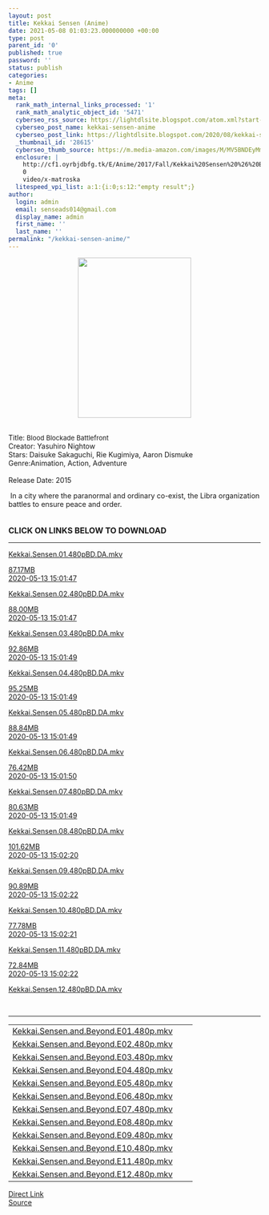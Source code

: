 ```yaml
---
layout: post
title: Kekkai Sensen (Anime)
date: 2021-05-08 01:03:23.000000000 +00:00
type: post
parent_id: '0'
published: true
password: ''
status: publish
categories:
- Anime
tags: []
meta:
  rank_math_internal_links_processed: '1'
  rank_math_analytic_object_id: '5471'
  cyberseo_rss_source: https://lightdlsite.blogspot.com/atom.xml?start-index=1
  cyberseo_post_name: kekkai-sensen-anime
  cyberseo_post_link: https://lightdlsite.blogspot.com/2020/08/kekkai-sensen-anime.html
  _thumbnail_id: '28615'
  cyberseo_thumb_source: https://m.media-amazon.com/images/M/MV5BNDEyMmI5YjEtZWFiMC00NDg2LWI0ODgtY2UyMmQyNzY0M2Q5XkEyXkFqcGdeQXVyMzgxODM4NjM@._V1_SY1000_CR0,0,707,1000_AL_.jpg
  enclosure: |
    http://cf1.oyrbjdbfg.tk/E/Anime/2017/Fall/Kekkai%20Sensen%20%26%20Beyond/480p/Kekkai.Sensen.and.Beyond.E12.480p.AnimDL.ir.mkv
    0
    video/x-matroska
  litespeed_vpi_list: a:1:{i:0;s:12:"empty result";}
author:
  login: admin
  email: senseads014@gmail.com
  display_name: admin
  first_name: ''
  last_name: ''
permalink: "/kekkai-sensen-anime/"
---
```

<div class="separator" style="clear: both; text-align: center;">
<a href="https://m.media-amazon.com/images/M/MV5BNDEyMmI5YjEtZWFiMC00NDg2LWI0ODgtY2UyMmQyNzY0M2Q5XkEyXkFqcGdeQXVyMzgxODM4NjM@._V1_SY1000_CR0,0,707,1000_AL_.jpg" style="margin-left: 1em; margin-right: 1em;"><img border="0" data-original-height="800" data-original-width="566" height="320" src="{{ site.baseurl }}/assets/2021/05/MV5BNDEyMmI5YjEtZWFiMC00NDg2LWI0ODgtY2UyMmQyNzY0M2Q5XkEyXkFqcGdeQXVyMzgxODM4NjM@._V1_SY1000_CR0,0,707,1000_AL_.jpg" width="226" /></a></div>
<div class="separator" style="clear: both; text-align: center;">
<a href="https://i.jeded.com/i/kekkai-sensen.40754.jpg" style="margin-left: 1em; margin-right: 1em;"><br /></a></div>
<p>
Title: <span style="font-size: small;"><span style="font-weight: normal;">Blood Blockade Battlefront </span></span><br />
Creator: Yasuhiro Nightow <br />
Stars: Daisuke Sakaguchi, Rie Kugimiya, Aaron Dismuke<br />
<span itemprop="actors" itemscope itemtype="http://schema.org/Person">Genre:</span><span class="itemprop" itemprop="genre">Animation</span>, <span class="itemprop" itemprop="genre">Action</span>, <span class="itemprop" itemprop="genre">Adventure</span><br />
<br />
<span itemprop="actors" itemscope itemtype="http://schema.org/Person">Release Date: 2015</span>
<p><span itemprop="actors" itemscope itemtype="http://schema.org/Person">&nbsp;</span>In a city where the paranormal and ordinary co-exist, the Libra organization battles to ensure peace and order.<br />
<span itemprop="actors" itemscope itemtype="http://schema.org/Person"><br /></span><br />
<span itemprop="actors" itemscope itemtype="http://schema.org/Person"><span style="font-size: 16px;"><b>CLICK ON LINKS BELOW TO DOWNLOAD</b></span></span><br />
</p>
<hr />
<div class="flex-1 truncate">
<a class="flex flex-col items-center rounded-lg font-mono group hover:bg-gray-200 hover:shadow" href="http://cf1.oyrbjdbfg.tk/E/Anime/2015/Spring/Kekkai%20Sensen/480p/Kekkai.Sensen.01.480pBD.DA.AnimDL.ir.mkv">Kekkai.Sensen.01.480pBD.DA.mkv </a></div>
<p><a class="flex flex-col items-center rounded-lg font-mono group hover:bg-gray-200 hover:shadow" href="http://cf1.oyrbjdbfg.tk/E/Anime/2015/Spring/Kekkai%20Sensen/480p/Kekkai.Sensen.01.480pBD.DA.AnimDL.ir.mkv">
<div class="flex justify-between items-center p-4 w-full">
<div class="hidden whitespace-no-wrap text-right mx-2 w-1/6 sm:block">
87.17MB </div>
<div class="hidden whitespace-no-wrap text-right truncate ml-2 w-1/4 sm:block">
2020-05-13 15:01:47 </div>
</div>
<p></a> <a class="flex flex-col items-center rounded-lg font-mono group hover:bg-gray-200 hover:shadow" href="http://cf1.oyrbjdbfg.tk/E/Anime/2015/Spring/Kekkai%20Sensen/480p/Kekkai.Sensen.02.480pBD.DA.AnimDL.ir.mkv">
<div class="flex justify-between items-center p-4 w-full">
<div class="flex-1 truncate">
Kekkai.Sensen.02.480pBD.DA.mkv </div>
</div>
<p></a><a class="flex flex-col items-center rounded-lg font-mono group hover:bg-gray-200 hover:shadow" href="http://cf1.oyrbjdbfg.tk/E/Anime/2015/Spring/Kekkai%20Sensen/480p/Kekkai.Sensen.02.480pBD.DA.AnimDL.ir.mkv">
<div class="flex justify-between items-center p-4 w-full">
<div class="hidden whitespace-no-wrap text-right mx-2 w-1/6 sm:block">
88.00MB </div>
<div class="hidden whitespace-no-wrap text-right truncate ml-2 w-1/4 sm:block">
2020-05-13 15:01:47 </div>
</div>
<p></a> <a class="flex flex-col items-center rounded-lg font-mono group hover:bg-gray-200 hover:shadow" href="http://cf1.oyrbjdbfg.tk/E/Anime/2015/Spring/Kekkai%20Sensen/480p/Kekkai.Sensen.03.480pBD.DA.AnimDL.ir.mkv">
<div class="flex justify-between items-center p-4 w-full">
<div class="flex-1 truncate">
Kekkai.Sensen.03.480pBD.DA.mkv </div>
</div>
<p></a><a class="flex flex-col items-center rounded-lg font-mono group hover:bg-gray-200 hover:shadow" href="http://cf1.oyrbjdbfg.tk/E/Anime/2015/Spring/Kekkai%20Sensen/480p/Kekkai.Sensen.03.480pBD.DA.AnimDL.ir.mkv">
<div class="flex justify-between items-center p-4 w-full">
<div class="hidden whitespace-no-wrap text-right mx-2 w-1/6 sm:block">
92.86MB </div>
<div class="hidden whitespace-no-wrap text-right truncate ml-2 w-1/4 sm:block">
2020-05-13 15:01:49 </div>
</div>
<p></a> <a class="flex flex-col items-center rounded-lg font-mono group hover:bg-gray-200 hover:shadow" href="http://cf1.oyrbjdbfg.tk/E/Anime/2015/Spring/Kekkai%20Sensen/480p/Kekkai.Sensen.04.480pBD.DA.AnimDL.ir.mkv">
<div class="flex justify-between items-center p-4 w-full">
<div class="flex-1 truncate">
Kekkai.Sensen.04.480pBD.DA.mkv </div>
</div>
<p></a><a class="flex flex-col items-center rounded-lg font-mono group hover:bg-gray-200 hover:shadow" href="http://cf1.oyrbjdbfg.tk/E/Anime/2015/Spring/Kekkai%20Sensen/480p/Kekkai.Sensen.04.480pBD.DA.AnimDL.ir.mkv">
<div class="flex justify-between items-center p-4 w-full">
<div class="hidden whitespace-no-wrap text-right mx-2 w-1/6 sm:block">
95.25MB </div>
<div class="hidden whitespace-no-wrap text-right truncate ml-2 w-1/4 sm:block">
2020-05-13 15:01:49 </div>
</div>
<p></a> <a class="flex flex-col items-center rounded-lg font-mono group hover:bg-gray-200 hover:shadow" href="http://cf1.oyrbjdbfg.tk/E/Anime/2015/Spring/Kekkai%20Sensen/480p/Kekkai.Sensen.05.480pBD.DA.AnimDL.ir.mkv">
<div class="flex justify-between items-center p-4 w-full">
<div class="flex-1 truncate">
Kekkai.Sensen.05.480pBD.DA.mkv </div>
</div>
<p></a><a class="flex flex-col items-center rounded-lg font-mono group hover:bg-gray-200 hover:shadow" href="http://cf1.oyrbjdbfg.tk/E/Anime/2015/Spring/Kekkai%20Sensen/480p/Kekkai.Sensen.05.480pBD.DA.AnimDL.ir.mkv">
<div class="flex justify-between items-center p-4 w-full">
<div class="hidden whitespace-no-wrap text-right mx-2 w-1/6 sm:block">
88.84MB </div>
<div class="hidden whitespace-no-wrap text-right truncate ml-2 w-1/4 sm:block">
2020-05-13 15:01:49 </div>
</div>
<p></a> <a class="flex flex-col items-center rounded-lg font-mono group hover:bg-gray-200 hover:shadow" href="http://cf1.oyrbjdbfg.tk/E/Anime/2015/Spring/Kekkai%20Sensen/480p/Kekkai.Sensen.06.480pBD.DA.AnimDL.ir.mkv">
<div class="flex justify-between items-center p-4 w-full">
<div class="flex-1 truncate">
Kekkai.Sensen.06.480pBD.DA.mkv </div>
</div>
<p></a><a class="flex flex-col items-center rounded-lg font-mono group hover:bg-gray-200 hover:shadow" href="http://cf1.oyrbjdbfg.tk/E/Anime/2015/Spring/Kekkai%20Sensen/480p/Kekkai.Sensen.06.480pBD.DA.AnimDL.ir.mkv">
<div class="flex justify-between items-center p-4 w-full">
<div class="hidden whitespace-no-wrap text-right mx-2 w-1/6 sm:block">
76.42MB </div>
<div class="hidden whitespace-no-wrap text-right truncate ml-2 w-1/4 sm:block">
2020-05-13 15:01:50 </div>
</div>
<p></a> <a class="flex flex-col items-center rounded-lg font-mono group hover:bg-gray-200 hover:shadow" href="http://cf1.oyrbjdbfg.tk/E/Anime/2015/Spring/Kekkai%20Sensen/480p/Kekkai.Sensen.07.480pBD.DA.AnimDL.ir.mkv">
<div class="flex justify-between items-center p-4 w-full">
<div class="flex-1 truncate">
Kekkai.Sensen.07.480pBD.DA.mkv </div>
</div>
<p></a><a class="flex flex-col items-center rounded-lg font-mono group hover:bg-gray-200 hover:shadow" href="http://cf1.oyrbjdbfg.tk/E/Anime/2015/Spring/Kekkai%20Sensen/480p/Kekkai.Sensen.07.480pBD.DA.AnimDL.ir.mkv">
<div class="flex justify-between items-center p-4 w-full">
<div class="hidden whitespace-no-wrap text-right mx-2 w-1/6 sm:block">
80.63MB </div>
<div class="hidden whitespace-no-wrap text-right truncate ml-2 w-1/4 sm:block">
2020-05-13 15:01:49 </div>
</div>
<p></a> <a class="flex flex-col items-center rounded-lg font-mono group hover:bg-gray-200 hover:shadow" href="http://cf1.oyrbjdbfg.tk/E/Anime/2015/Spring/Kekkai%20Sensen/480p/Kekkai.Sensen.08.480pBD.DA.AnimDL.ir.mkv">
<div class="flex justify-between items-center p-4 w-full">
<div class="flex-1 truncate">
Kekkai.Sensen.08.480pBD.DA.mkv </div>
</div>
<p></a><a class="flex flex-col items-center rounded-lg font-mono group hover:bg-gray-200 hover:shadow" href="http://cf1.oyrbjdbfg.tk/E/Anime/2015/Spring/Kekkai%20Sensen/480p/Kekkai.Sensen.08.480pBD.DA.AnimDL.ir.mkv">
<div class="flex justify-between items-center p-4 w-full">
<div class="hidden whitespace-no-wrap text-right mx-2 w-1/6 sm:block">
101.62MB </div>
<div class="hidden whitespace-no-wrap text-right truncate ml-2 w-1/4 sm:block">
2020-05-13 15:02:20 </div>
</div>
<p></a> <a class="flex flex-col items-center rounded-lg font-mono group hover:bg-gray-200 hover:shadow" href="http://cf1.oyrbjdbfg.tk/E/Anime/2015/Spring/Kekkai%20Sensen/480p/Kekkai.Sensen.09.480pBD.DA.AnimDL.ir.mkv">
<div class="flex justify-between items-center p-4 w-full">
<div class="flex-1 truncate">
Kekkai.Sensen.09.480pBD.DA.mkv </div>
</div>
<p></a><a class="flex flex-col items-center rounded-lg font-mono group hover:bg-gray-200 hover:shadow" href="http://cf1.oyrbjdbfg.tk/E/Anime/2015/Spring/Kekkai%20Sensen/480p/Kekkai.Sensen.09.480pBD.DA.AnimDL.ir.mkv">
<div class="flex justify-between items-center p-4 w-full">
<div class="hidden whitespace-no-wrap text-right mx-2 w-1/6 sm:block">
90.89MB </div>
<div class="hidden whitespace-no-wrap text-right truncate ml-2 w-1/4 sm:block">
2020-05-13 15:02:22 </div>
</div>
<p></a> <a class="flex flex-col items-center rounded-lg font-mono group hover:bg-gray-200 hover:shadow" href="http://cf1.oyrbjdbfg.tk/E/Anime/2015/Spring/Kekkai%20Sensen/480p/Kekkai.Sensen.10.480pBD.DA.AnimDL.ir.mkv">
<div class="flex justify-between items-center p-4 w-full">
<div class="flex-1 truncate">
Kekkai.Sensen.10.480pBD.DA.mkv </div>
</div>
<p></a><a class="flex flex-col items-center rounded-lg font-mono group hover:bg-gray-200 hover:shadow" href="http://cf1.oyrbjdbfg.tk/E/Anime/2015/Spring/Kekkai%20Sensen/480p/Kekkai.Sensen.10.480pBD.DA.AnimDL.ir.mkv">
<div class="flex justify-between items-center p-4 w-full">
<div class="hidden whitespace-no-wrap text-right mx-2 w-1/6 sm:block">
77.78MB </div>
<div class="hidden whitespace-no-wrap text-right truncate ml-2 w-1/4 sm:block">
2020-05-13 15:02:21 </div>
</div>
<p></a> <a class="flex flex-col items-center rounded-lg font-mono group hover:bg-gray-200 hover:shadow" href="http://cf1.oyrbjdbfg.tk/E/Anime/2015/Spring/Kekkai%20Sensen/480p/Kekkai.Sensen.11.480pBD.DA.AnimDL.ir.mkv">
<div class="flex justify-between items-center p-4 w-full">
<div class="flex-1 truncate">
Kekkai.Sensen.11.480pBD.DA.mkv </div>
</div>
<p></a><a class="flex flex-col items-center rounded-lg font-mono group hover:bg-gray-200 hover:shadow" href="http://cf1.oyrbjdbfg.tk/E/Anime/2015/Spring/Kekkai%20Sensen/480p/Kekkai.Sensen.11.480pBD.DA.AnimDL.ir.mkv">
<div class="flex justify-between items-center p-4 w-full">
<div class="hidden whitespace-no-wrap text-right mx-2 w-1/6 sm:block">
72.84MB </div>
<div class="hidden whitespace-no-wrap text-right truncate ml-2 w-1/4 sm:block">
2020-05-13 15:02:22 </div>
</div>
<p></a> <a class="flex flex-col items-center rounded-lg font-mono group hover:bg-gray-200 hover:shadow" href="http://cf1.oyrbjdbfg.tk/E/Anime/2015/Spring/Kekkai%20Sensen/480p/Kekkai.Sensen.12.480pBD.DA.AnimDL.ir.mkv">
<div class="flex justify-between items-center p-4 w-full">
<div class="flex-1 truncate">
Kekkai.Sensen.12.480pBD.DA.mkv </div>
</div>
<p></a><br />
<hr />
<table id="list">
<tbody>
<tr>
<td class="link"><a href="http://cf1.oyrbjdbfg.tk/E/Anime/2017/Fall/Kekkai%20Sensen%20%26%20Beyond/480p/Kekkai.Sensen.and.Beyond.E01.480p.AnimDL.ir.mkv" title="Kekkai.Sensen.and.Beyond.E01.480p.mkv">Kekkai.Sensen.and.Beyond.E01.480p.mkv</a></td>
<td class="size"></td>
<td class="date"></td>
</tr>
<tr>
<td class="link"><a href="http://cf1.oyrbjdbfg.tk/E/Anime/2017/Fall/Kekkai%20Sensen%20%26%20Beyond/480p/Kekkai.Sensen.and.Beyond.E02.480p.AnimDL.ir.mkv" title="Kekkai.Sensen.and.Beyond.E02.480p.mkv">Kekkai.Sensen.and.Beyond.E02.480p.mkv</a></td>
<td class="size"></td>
<td class="date"></td>
</tr>
<tr>
<td class="link"><a href="http://cf1.oyrbjdbfg.tk/E/Anime/2017/Fall/Kekkai%20Sensen%20%26%20Beyond/480p/Kekkai.Sensen.and.Beyond.E03.480p.AnimDL.ir.mkv" title="Kekkai.Sensen.and.Beyond.E03.480p.mkv">Kekkai.Sensen.and.Beyond.E03.480p.mkv</a></td>
<td class="size"></td>
<td class="date"></td>
</tr>
<tr>
<td class="link"><a href="http://cf1.oyrbjdbfg.tk/E/Anime/2017/Fall/Kekkai%20Sensen%20%26%20Beyond/480p/Kekkai.Sensen.and.Beyond.E04.480p.AnimDL.ir.mkv" title="Kekkai.Sensen.and.Beyond.E04.480p.mkv">Kekkai.Sensen.and.Beyond.E04.480p.mkv</a></td>
<td class="size"></td>
<td class="date"></td>
</tr>
<tr>
<td class="link"><a href="http://cf1.oyrbjdbfg.tk/E/Anime/2017/Fall/Kekkai%20Sensen%20%26%20Beyond/480p/Kekkai.Sensen.and.Beyond.E05.480p.AnimDL.ir.mkv" title="Kekkai.Sensen.and.Beyond.E05.480p.mkv">Kekkai.Sensen.and.Beyond.E05.480p.mkv</a></td>
<td class="size"></td>
<td class="date"></td>
</tr>
<tr>
<td class="link"><a href="http://cf1.oyrbjdbfg.tk/E/Anime/2017/Fall/Kekkai%20Sensen%20%26%20Beyond/480p/Kekkai.Sensen.and.Beyond.E06.480p.AnimDL.ir.mkv" title="Kekkai.Sensen.and.Beyond.E06.480p.mkv">Kekkai.Sensen.and.Beyond.E06.480p.mkv</a></td>
<td class="size"></td>
<td class="date"></td>
</tr>
<tr>
<td class="link"><a href="http://cf1.oyrbjdbfg.tk/E/Anime/2017/Fall/Kekkai%20Sensen%20%26%20Beyond/480p/Kekkai.Sensen.and.Beyond.E07.480p.AnimDL.ir.mkv" title="Kekkai.Sensen.and.Beyond.E07.480p.mkv">Kekkai.Sensen.and.Beyond.E07.480p.mkv</a></td>
<td class="size"></td>
<td class="date"></td>
</tr>
<tr>
<td class="link"><a href="http://cf1.oyrbjdbfg.tk/E/Anime/2017/Fall/Kekkai%20Sensen%20%26%20Beyond/480p/Kekkai.Sensen.and.Beyond.E08.480p.AnimDL.ir.mkv" title="Kekkai.Sensen.and.Beyond.E08.480p.mkv">Kekkai.Sensen.and.Beyond.E08.480p.mkv</a></td>
<td class="size"></td>
<td class="date"></td>
</tr>
<tr>
<td class="link"><a href="http://cf1.oyrbjdbfg.tk/E/Anime/2017/Fall/Kekkai%20Sensen%20%26%20Beyond/480p/Kekkai.Sensen.and.Beyond.E09.480p.AnimDL.ir.mkv" title="Kekkai.Sensen.and.Beyond.E09.480p.mkv">Kekkai.Sensen.and.Beyond.E09.480p.mkv</a></td>
<td class="size"></td>
<td class="date"></td>
</tr>
<tr>
<td class="link"><a href="http://cf1.oyrbjdbfg.tk/E/Anime/2017/Fall/Kekkai%20Sensen%20%26%20Beyond/480p/Kekkai.Sensen.and.Beyond.E10.480p.AnimDL.ir.mkv" title="Kekkai.Sensen.and.Beyond.E10.480p.mkv">Kekkai.Sensen.and.Beyond.E10.480p.mkv</a></td>
<td class="size"></td>
<td class="date"></td>
</tr>
<tr>
<td class="link"><a href="http://cf1.oyrbjdbfg.tk/E/Anime/2017/Fall/Kekkai%20Sensen%20%26%20Beyond/480p/Kekkai.Sensen.and.Beyond.E11.480p.AnimDL.ir.mkv" title="Kekkai.Sensen.and.Beyond.E11.480p.mkv">Kekkai.Sensen.and.Beyond.E11.480p.mkv</a></td>
<td class="size"></td>
<td class="date"></td>
</tr>
<tr>
<td class="link"><a href="http://cf1.oyrbjdbfg.tk/E/Anime/2017/Fall/Kekkai%20Sensen%20%26%20Beyond/480p/Kekkai.Sensen.and.Beyond.E12.480p.AnimDL.ir.mkv" title="Kekkai.Sensen.and.Beyond.E12.480p.mkv">Kekkai.Sensen.and.Beyond.E12.480p.mkv</a></td>
</tr>
</tbody>
</table>
<link rel="stylesheet" href="https://cdnjs.cloudflare.com/ajax/libs/font-awesome/4.7.0/css/font-awesome.min.css" />
<div class="divbtn"> <a href="https://handymansurrender.com/fihup8buzv?key=94550f7ce39444073321dde3b8782f97" class="btn"><i class="fa fa-download"></i> Direct Link</a> <br /><a href="https://lightdlsite.blogspot.com/2020/08/kekkai-sensen-anime.html">Source</a> </div>
